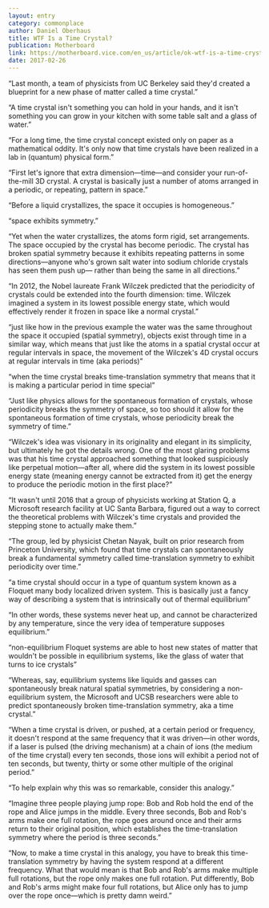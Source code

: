 ```yaml
---
layout: entry
category: commonplace
author: Daniel Oberhaus
title: WTF Is a Time Crystal?
publication: Motherboard
link: https://motherboard.vice.com/en_us/article/ok-wtf-is-a-time-crystal
date: 2017-02-26
---
```


“Last month, a team of physicists from UC Berkeley said they'd created a blueprint for a new phase of matter called a time crystal.”

“A time crystal isn't something you can hold in your hands, and it isn't something you can grow in your kitchen with some table salt and a glass of water.”

“For a long time, the time crystal concept existed only on paper as a mathematical oddity. It's only now that time crystals have been realized in a lab in (quantum) physical form.”

“First let's ignore that extra dimension—time—and consider your run-of-the-mill 3D crystal. A crystal is basically just a number of atoms arranged in a periodic, or repeating, pattern in space.”

“Before a liquid crystallizes, the space it occupies is homogeneous.”

“space exhibits symmetry.”

“Yet when the water crystallizes, the atoms form rigid, set arrangements. The space occupied by the crystal has become periodic. The crystal has broken spatial symmetry because it exhibits repeating patterns in some directions—anyone who's grown salt water into sodium chloride crystals has seen them push up— rather than being the same in all directions.”

“In 2012, the Nobel laureate Frank Wilczek predicted that the periodicity of crystals could be extended into the fourth dimension: time. Wilczek imagined a system in its lowest possible energy state, which would effectively render it frozen in space like a normal crystal.”

“just like how in the previous example the water was the same throughout the space it occupied (spatial symmetry), objects exist through time in a similar way, which means that just like the atoms in a spatial crystal occur at regular intervals in space, the movement of the Wilczek's 4D crystal occurs at regular intervals in time (aka periods)”

“when the time crystal breaks time-translation symmetry that means that it is making a particular period in time special”

“Just like physics allows for the spontaneous formation of crystals, whose periodicity breaks the symmetry of space, so too should it allow for the spontaneous formation of time crystals, whose periodicity break the symmetry of time.”

“Wilczek's idea was visionary in its originality and elegant in its simplicity, but ultimately he got the details wrong. One of the most glaring problems was that his time crystal approached something that looked suspiciously like perpetual motion—after all, where did the system in its lowest possible energy state (meaning energy cannot be extracted from it) get the energy to produce the periodic motion in the first place?”

“It wasn't until 2016 that a group of physicists working at Station Q, a Microsoft research facility at UC Santa Barbara, figured out a way to correct the theoretical problems with Wilczek's time crystals and provided the stepping stone to actually make them.”

“The group, led by physicist Chetan Nayak, built on prior research from Princeton University, which found that time crystals can spontaneously break a fundamental symmetry called time-translation symmetry to exhibit periodicity over time.”

“a time crystal should occur in a type of quantum system known as a Floquet many body localized driven system. This is basically just a fancy way of describing a system that is intrinsically out of thermal equilibrium”

“In other words, these systems never heat up, and cannot be characterized by any temperature, since the very idea of temperature supposes equilibrium.”

“non-equilibrium Floquet systems are able to host new states of matter that wouldn't be possible in equilibrium systems, like the glass of water that turns to ice crystals”

“Whereas, say, equilibrium systems like liquids and gasses can spontaneously break natural spatial symmetries, by considering a non-equilibrium system, the Microsoft and UCSB researchers were able to predict spontaneously broken time-translation symmetry, aka a time crystal.”

“When a time crystal is driven, or pushed, at a certain period or frequency, it doesn't respond at the same frequency that it was driven—in other words, if a laser is pulsed (the driving mechanism) at a chain of ions (the medium of the time crystal) every ten seconds, those ions will exhibit a period not of ten seconds, but twenty, thirty or some other multiple of the original period.”

“To help explain why this was so remarkable, consider this analogy.”

“Imagine three people playing jump rope: Bob and Rob hold the end of the rope and Alice jumps in the middle. Every three seconds, Bob and Rob's arms make one full rotation, the rope goes around once and their arms return to their original position, which establishes the time-translation symmetry where the period is three seconds.”

“Now, to make a time crystal in this analogy, you have to break this time-translation symmetry by having the system respond at a different frequency. What that would mean is that Bob and Rob's arms make multiple full rotations, but the rope only makes one full rotation. Put differently, Bob and Rob's arms might make four full rotations, but Alice only has to jump over the rope once—which is pretty damn weird.”

